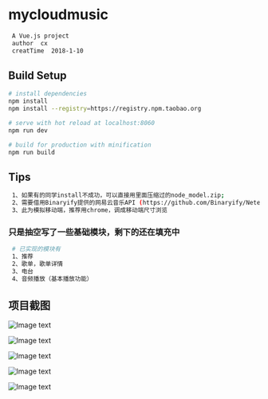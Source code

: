 # mycloudmusic

``` bash
 A Vue.js project
 author  cx
 creatTime  2018-1-10
```

## Build Setup

``` bash
# install dependencies
npm install
npm install --registry=https://registry.npm.taobao.org

# serve with hot reload at localhost:8060
npm run dev

# build for production with minification
npm run build
```
## Tips

``` bash
 1、如果有的同学install不成功，可以直接用里面压缩过的node_model.zip;
 2、需要借用Binaryify提供的网易云音乐API (https://github.com/Binaryify/NeteaseCloudMusicApi)，非常感谢；
 3、此为模拟移动端，推荐用chrome，调成移动端尺寸浏览
```

### 只是抽空写了一些基础模块，剩下的还在填充中
``` bash
 # 已实现的模块有
 1、推荐
 2、歌单，歌单详情
 3、电台
 4、音频播放（基本播放功能）
```
## 项目截图

![Image text](https://raw.githubusercontent.com/ChenxiangKasscloud/mycloudmusic/master/static/imgs/index_1.png)



![Image text](https://raw.githubusercontent.com/ChenxiangKasscloud/mycloudmusic/master/static/imgs/index_2.png)



![Image text](https://raw.githubusercontent.com/ChenxiangKasscloud/mycloudmusic/master/static/imgs/index_3.png)



![Image text](https://raw.githubusercontent.com/ChenxiangKasscloud/mycloudmusic/master/static/imgs/songlist.png)



![Image text](https://raw.githubusercontent.com/ChenxiangKasscloud/mycloudmusic/master/static/imgs/audio.png)




